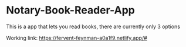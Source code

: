# Notary-Book-Reader-App
This is a app that lets you read books, there are currently only 3 options 

Working link: https://fervent-feynman-a0a1f9.netlify.app/#
